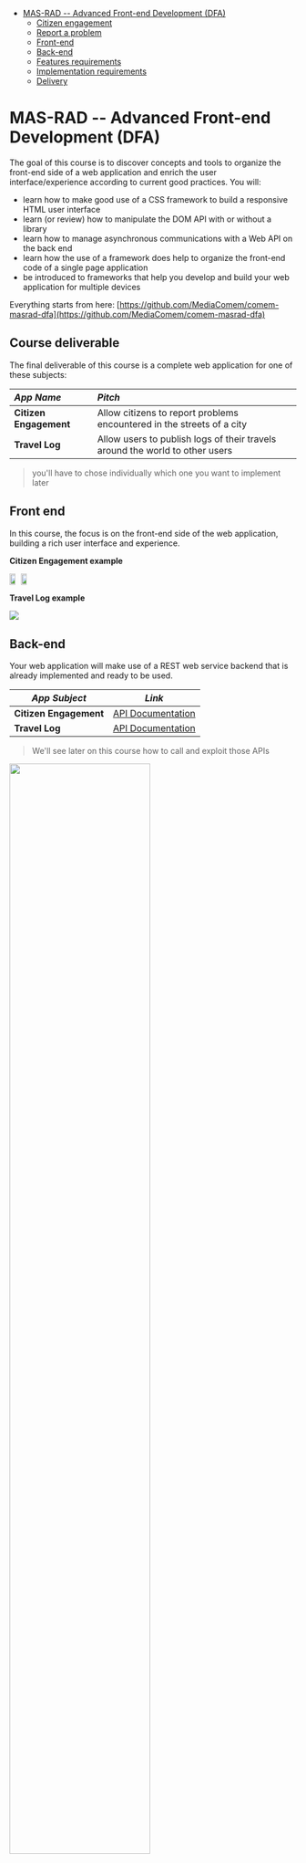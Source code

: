 <!-- START doctoc generated TOC please keep comment here to allow auto update -->
<!-- DON'T EDIT THIS SECTION, INSTEAD RE-RUN doctoc TO UPDATE -->

- [MAS-RAD -- Advanced Front-end Development (DFA)](#mas-rad----advanced-front-end-development-dfa)
  - [Citizen engagement](#citizen-engagement)
  - [Report a problem](#report-a-problem)
  - [Front-end](#front-end)
  - [Back-end](#back-end)
  - [Features requirements](#features-requirements)
  - [Implementation requirements](#implementation-requirements)
  - [Delivery](#delivery)

<!-- END doctoc generated TOC please keep comment here to allow auto update -->

# MAS-RAD -- Advanced Front-end Development (DFA)

The goal of this course is to discover concepts and tools to organize the front-end side of a web application and enrich the user interface/experience according to current good practices. You will:

- learn how to make good use of a CSS framework to build a responsive HTML user interface
- learn (or review) how to manipulate the DOM API with or without a library
- learn how to manage asynchronous communications with a Web API on the back end
- learn how the use of a framework does help to organize the front-end code of a single page application
- be introduced to frameworks that help you develop and build your web application for multiple devices

Everything starts from here: [https://github.com/MediaComem/comem-masrad-dfa](https://github.com/MediaComem/comem-masrad-dfa)

## Course deliverable

The final deliverable of this course is a complete web application for one of these subjects:

| _App Name_             | _Pitch_                                                                      |
| :--------------------- | :--------------------------------------------------------------------------- |
| **Citizen Engagement** | Allow citizens to report problems encountered in the streets of a city       |
| **Travel Log**         | Allow users to publish logs of their travels around the world to other users |

> you'll have to chose individually which one you want to implement later

## Front end

In this course, the focus is on the front-end side of the web application, building a rich user interface and experience.

<!-- slide-column -->

**Citizen Engagement example**

<div style="display: table-row; vertical-align: middle;">
  <img src='images/citizen-engagement-app-1.png' style="display: inline-table-cell; width: 48%; padding: 1%;" />
  <img src='images/citizen-engagement-app-2.png' style="display: inline-table-cell; width: 48%; padding: 1%;" />
</div>
<!-- slide-column -->

**Travel Log example**

<img src='images/travel-log.png' />

## Back-end

Your web application will make use of a REST web service backend that is already implemented and ready to be used.

| _App Subject_          | _Link_                                                                          |
| ---------------------- | ------------------------------------------------------------------------------- |
| **Citizen Engagement** | [API Documentation](https://mediacomem.github.io/comem-citizen-engagement-api/) |
| **Travel Log**         | [API Documentation](https://comem-travel-log-api.herokuapp.com/)                |

> We'll see later on this course how to call and exploit those APIs

<p class="center">
  <img src='images/archi-dfa.png' width='70%' />
</p>

## Application subjects

<!-- slide-front-matter class: center, middle -->

> Let's see what each application subject is about and their different requirements

### Citizen Engagement

This idea is inspired from the UK [FixMyStreet platform](https://www.fixmystreet.com/) you may know.

<img src='images/fixmystreet.png' width='100%' />

#### Report a problem

This platform allows UK citizens to report issues in their cities. There are multiple types of issues to report, going from potholes in the street, to electrical defaults or graffitis.

Each issue has a status that is updated when actions are taken by staff members to fix it.

<img src='images/fixmystreet-report.png' width='100%' />

#### Features requirements

In your case, a Citizen Engagement application must allow citizens to:

- **register a new account** and **log in/out** to the app
- **report an issue** at a specific location, with a description, a type, one or more pictures and optional tags
- **manage the issues they reported** (update, delete)
- **see issues on a map** of the area and **see the details** of those issues
- **filter issues** so as to see only some of them (on the map and/or in other screens)
- **search issues** (on the map and/or in other screens)
- **post comments** on issues and **see comments** for an issue somewhere in the app

> To better get what is expected, just [watch this video](https://www.youtube.com/watch?v=wki0t178x2k&feature=youtu.be).

- _Bonus - Staff member features_:
  - log in to the app, update issues' status, and close or reject them
  - see comments on issues and post new comments
  - add, edit and remove issue types from the app

### Travel Log

This idea is somewhat inspired by the [Trip feature of TripAdvisor](https://fr.tripadvisor.ch/Trips/).

<img src='images/tripadvisor-trips.png' width='100%' />

#### Create a Trip

This feature of TripAdvisor allows users to create trips (either to plan future trips or make a log during the trip), and add places to them.

Each trip as a description, a cover photo and each place of a trip can be commented by other users.

<img src='images/tripadvisor-places.png' width='100%' />

#### Features requirements

In your case, a Travel Log application must allow users to:

- **register a new account** and **log in/out** to the app
- **create a trip** with a title and a description
- **add places to a trip** at a specific location, with a title, description and picture
- **manages their created trips/places** (update/delete)
- **see a list of trips** and **access the details of a trip**, including the list of its places
- **see places on a map** for one or all trips and **see the details** of those places
- **filter places and/or trips** so as to see only some of them somewhere in the app
- **search places and/or trips** somewhere in the app
- **post comments** on places and **see comments** for them somewhere in the app

## Implementation requirements

Whichever's the subject you'll choose, your app must:

- follow Angular best practices
- use at least the API related to your subject
- correctly handle asynchronous operations (callbacks, promises or observables)
- use HTML5 Geolocation API (e.g. to automatically center the map or place an issue/place on the map)
- use Mapbox (or an equivalent map library) to display a map and stuff on it

> You're free to add features to your app that are not listed on this slidedoc.
>
> They could add some bonus points to your grade, provided that they are correctly implemented and functionnal.
>
> Be advised that stuffing your app with a load of additionnal features without implementing the required ones is not a very good idea...

## Delivery

Each person or group must send an e-mail **no later than July 9th 2020** to [Mathias Oberson](mailto:mathias@squareservice.ch) with

- either the link to your Git source code repository (e.g. on GitHub) - this is the preferred method - or with an archive of your source code (don't forget to comment it!)
- only what is required to make your app run
- a documentation (e.g. README file) that presents your approach, the organization of your solution and optionally some information to know how to make it run
